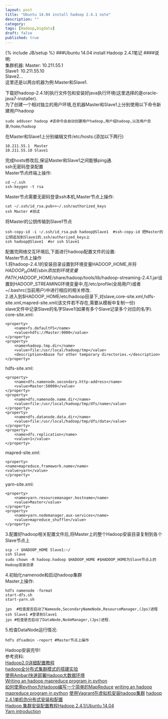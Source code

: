 ```yaml
---
layout: post
title: "Ubuntu 14.04 install hadoop 2.4.1 note"
description: ""
category: 
tags: [Hadoop,bigdata]
draft: false
published: true
---
```

{% include JB/setup %}
###Ubuntu 14.04 install Hadoop 2.4.1笔记
####说明:  
集群机器:
Master: 10.211.55.1  
Slave1: 10.211.55.10  
Slave2...  
这里还是以两台机器为例:Master和Slave1.  

下载好hadoop-2.4.1的执行文件包和安装好java执行环境(这里选择的是oracle-java7-installer).    
为了创建一个相对独立的用户环境,在机器Master和Slave1上分别使用以下命令新建用户hadoop  

    sudo adduser hadoop #该命令会自动创建用户hadoop,用户组hadoop,以及用户目录/home/hadoop  
在Master和Slave1上分别编辑文件/etc/hosts:(添加以下两行)

    10.211.55.1  Master  
    10.211.55.10 Slave1   
完成hosts修改后,保证Master和Slave1之间能够ping通.  
ssh无密码登录配置  
Master节点终端上操作: 
 
    cd ~/.ssh
    ssh-keygen -t rsa  
Master节点需要无密码登录ssh本机,Master节点上操作:

    cat ~/.ssh/id_rsa.pub>>~/.ssh/authorized_keys  
    ssh Master #测试  
将Master的公钥传输到Slave1节点  
    
    ssh-copy-id -i ~/.ssh/id_rsa.pub hadoop@Slave1  #ssh-copy-id 把Master的公钥追加到Slave1的.ssh/authorized_keys上
    ssh hadoop@Slave1  #or ssh Slave1
配置完网络交互环境后,下面进行hadoop配置文件的设置:  
Master节点上操作  
1.将hadoop-2.4.1的安装目录设置到环境变量HADOOP_HOME,并将$HADOOP_HOME/sbin添加到环境变量PATH,$HADOOP_HOME/share/hadoop/tools/lib/hadoop-streaming-2.4.1.jar设置到HADOOP_STREAMING环境变量中,在/etc/profile(全局用户)或者~/.bashrc(当前用户)中进行相应的相关修改.  
2.进入到$HADOOP_HOME/etc/hadoop目录下,对slave,core-site.xml,hdfs-site.xml,mapred-site.xml(该文件若不存在,需要从模板中复制一份)  
slave文件中记录Slave的名字Slave1(如果有多个Slave记录多个对应的名字).  
core-site.xml:  

    <property>
        <name>fs.defaultFS</name>
        <value>hdfs://Master:9000</value>
    </property>
    <property>
        <name>hadoop.tmp.dir</name>
        <value>file:/usr/local/hadoop/tmp</value>
        <description>Abase for other temporary directories.</description>
    </property>
hdfs-site.xml:

    <property>
        <name>dfs.namenode.secondary.http-address</name>
        <value>Master:50090</value>
    </property>
    <property>
        <name>dfs.namenode.name.dir</name>
        <value>file:/usr/local/hadoop/tmp/dfs/name</value>
    </property>
    <property>
        <name>dfs.datanode.data.dir</name>
        <value>file:/usr/local/hadoop/tmp/dfs/data</value>
    </property>
    <property>
        <name>dfs.replication</name>
        <value>1</value>
    </property>
mapred-site.xml:

    <property>
    <name>mapreduce.framework.name</name>
    <value>yarn</value>
    </property>
yarn-site.xml:

    <property>
        <name>yarn.resourcemanager.hostname</name>
        <value>Master</value>
    </property>
    <property>
        <name>yarn.nodemanager.aux-services</name>
        <value>mapreduce_shuffle</value>
    </property>
3.配置好hadoop相关配置文件后,将Master上的整个Hadoop安装目录复制到各个Slave节点上  
    
    scp -r $HADOOP_HOME Slave1:~/ 
    ssh Slave
    sudo chown -R hadoop.hadoop $HADOOP_HOME #$HADOOP_HOME为Slave节点上的Hadoop安装目录  
4.初始化namenode和启动hadoop集群  
Master上操作:  

    hdfs namenode -format
    start-dfs.sh
    start-yarn.sh
    
    jps  #检查是否启动了Nameode,SecondaryNameNode,ResourceManager,(Jps)进程
    ssh Slave1 #登录到Slave1 
    jps #检查是否启动了DataNode,NodeManager,(Jps)进程.
5.检查DataNode运行情况:

    hdfs dfsadmin -report #Master节点上操作

Hadoop安装完毕!  
参考资料:  
[Hadoop2.0详细配置教程](http://www.cnblogs.com/scotoma/archive/2012/09/18/2689902.html)  
[hadoop全分布式集群模式的搭建实验](https://www.evernote.com/shard/s185/sh/fd5ec181-a6b6-4a74-9261-38e0754b65da/f62975e507065959e1259690c5ab1c5a)  
[使用Ambari快速部署Hadoop大数据环境](http://www.cnblogs.com/scotoma/archive/2013/05/18/3085248.html)  
[Writing an hadoop mapreduce program in python](http://www.michael-noll.com/tutorials/writing-an-hadoop-mapreduce-program-in-python/)  
[如何使用python为Hadoop编写一个简单的MapReduce](http://www.cnblogs.com/end/archive/2012/08/13/2636175.html)
[writing an hadoop mapreduce program in python](http://www.michael-noll.com/tutorials/writing-an-hadoop-mapreduce-program-in-python/)
[使用Vagrant在虚拟机安装hadoop集群](http://blog.csdn.net/wf1982/article/details/8798870) 
[hadoop
2.4.1单机伪分布式安装和配置](http://www.letiantian.me/2014-10-16-hadoop-2-4-1-stand-alone-install-and-config/)  
[Hadoop 集群安装配置教程Hadoop 2.4.1/Ubuntu
14.04](http://www.powerxing.com/install-hadoop-cluster-2-4-1/)  
[Yarn
introduction](http://www.ibm.com/developerworks/cn/opensource/os-cn-hadoop-yarn/)


